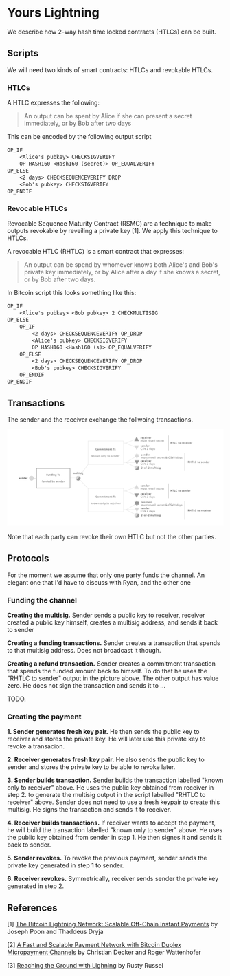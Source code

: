 # Yours Lightning

We describe how 2-way hash time locked contracts (HTLCs) can be built. 

## Scripts

We will need two kinds of smart contracts: HTLCs and revokable HTLCs.

### HTLCs

A HTLC expresses the following:

> An output can be spent by Alice if she can present a secret immediately, or by Bob after two days

This can be encoded by the following output script

	OP_IF
		<Alice's pubkey> CHECKSIGVERIFY
		OP HASH160 <Hash160 (secret)> OP_EQUALVERIFY 
	OP_ELSE
		<2 days> CHECKSEQUENCEVERIFY DROP
		<Bob's pubkey> CHECKSIGVERIFY
	OP_ENDIF
	
### Revocable HTLCs

Revocable Sequence Maturity Contract (RSMC) are a technique to make outputs revokable by reveiling a private key [1]. We apply this technique to HTLCs. 

A revocable HTLC (RHTLC) is a smart contract that expresses:

> An output can be spend by whomever knows both Alice's and Bob's private key immediately, or by Alice after a day if she knows a secret, or by Bob after two days.

In Bitcoin script this looks something like this:

	OP_IF
		<Alice's pubkey> <Bob pubkey> 2 CHECKMULTISIG
	OP_ELSE
		OP_IF
			<2 days> CHECKSEQUENCEVERIFY OP_DROP
			<Alice's pubkey> CHECKSIGVERIFY
			OP HASH160 <Hash160 (s)> OP_EQUALVERIFY 
		OP_ELSE
			<2 days> CHECKSEQUENCEVERIFY OP_DROP
			<Bob's pubkey> CHECKSIGVERIFY
		OP_ENDIF	
	OP_ENDIF

## Transactions

The sender and the receiver exchange the follwoing transactions.

![alt text](./img/2-way-rhtlc.png "2-way-rhtlc.png")

Note that each party can revoke their own HTLC but not the other parties.

## Protocols

For the moment we assume that only one party funds the channel. An elegant one that I'd have to discuss with Ryan, and the other one

### Funding the channel

**Creating the multisig.** Sender sends a public key to receiver, receiver created a public key himself, creates a multisig address, and sends it back to sender

**Creating a funding transactions.** Sender creates a transaction that spends to that multisig address. Does not broadcast it though.

**Creating a refund transaction.** Sender creates a commitment transaction that spends the funded amount back to himself. To do that he uses the "RHTLC to sender" output in the picture above. The other output has value zero. He does not sign the transaction and sends it to ...

TODO.

### Creating the payment

**1. Sender generates fresh key pair.** He then sends the public key to receiver and stores the private key. He will later use this private key to revoke a transacion.

**2. Receiver generates fresh key pair.** He also sends the public key to sender and stores the private key to be able to revoke later.

**3. Sender builds transaction.** Sender builds the transaction labelled "known only to receiver" above. He uses the public key obtained from receiver in step 2. to generate the multisig output in the script laballed "RHTLC to receiver" above. Sender does not need to use a fresh keypair to create this multisig. He signs the transaction and sends it to receiver.

**4. Receiver builds transactions.** If receiver wants to accept the payment, he will build the transaction labelled "known only to sender" above. He uses the public key obtained from sender in step 1. He then signes it and sends it back to sender.

**5. Sender revokes.** To revoke the previous payment, sender sends the private key generated in step 1 to sender.

**6. Receiver revokes.** Symmetrically, receiver sends sender the private key generated in step 2.

## References 

[1] [The Bitcoin Lightning Network:
Scalable Off-Chain Instant Payments](http://lightning.network/lightning-network-paper.pdf) by Joseph Poon and Thaddeus Dryja

[2] [A Fast and Scalable Payment Network with
Bitcoin Duplex Micropayment Channels](http://diyhpl.us/~bryan/papers2/bitcoin/Fast%20and%20scalable%20payment%20network%20with%20Bitcoin%20duplex%20micropayment%20channels.pdf) by Christian Decker and Roger Wattenhofer

[3] [Reaching the Ground with Lighning](http://diyhpl.us/~bryan/papers2/bitcoin/Fast%20and%20scalable%20payment%20network%20with%20Bitcoin%20duplex%20micropayment%20channels.pdf) by Rusty Russel 